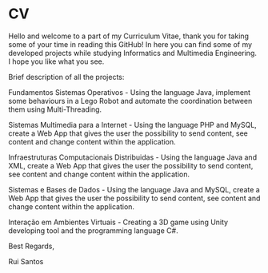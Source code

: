 # CV

Hello and welcome to a part of my Curriculum Vitae, thank you for taking some of your time in reading this GitHub!
In here you can find some of my developed projects while studying Informatics and Multimedia Engineering.
I hope you like what you see.

Brief description of all the projects:

Fundamentos Sistemas Operativos - Using the language Java, implement some behaviours in a Lego Robot and automate the coordination between them using Multi-Threading.

Sistemas Multimedia para a Internet - Using the language PHP and MySQL, create a Web App that gives the user the possibility to send content, see content and change content within the application.

Infraestruturas Computacionais Distribuidas - Using the language Java and XML, create a Web App that gives the user the possibility to send content, see content and change content within the application.

Sistemas e Bases de Dados - Using the language Java and MySQL, create a Web App that gives the user the possibility to send content, see content and change content within the application.

Interação em Ambientes Virtuais - Creating a 3D game using Unity developing tool and the programming language C#.

Best Regards,

Rui Santos
